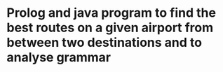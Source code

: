 # Prolog and java program to find the best routes on a given airport from between two destinations and to analyse grammar
